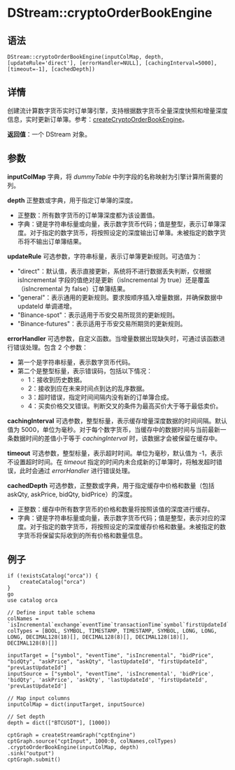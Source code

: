 # DStream::cryptoOrderBookEngine

## 语法

`DStream::cryptoOrderBookEngine(inputColMap, depth, [updateRule='direct'],
[errorHandler=NULL], [cachingInterval=5000], [timeout=-1],
[cachedDepth])`

## 详情

创建流计算数字货币实时订单簿引擎，支持根据数字货币全量深度快照和增量深度信息，实时更新订单簿。参考：[createCryptoOrderBookEngine](../c/createcryptoorderbookengine.md)。

**返回值**：一个 DStream 对象。

## 参数

**inputColMap** 字典，将 *dummyTable* 中列字段的名称映射为引擎计算所需要的列。

**depth** 正整数或字典，用于指定订单簿的深度。

* 正整数：所有数字货币的订单簿深度都为该设置值。
* 字典：键是字符串标量或向量，表示数字货币代码；值是整型，表示订单簿深度。对于指定的数字货币，将按照设定的深度输出订单簿。未被指定的数字货币将不输出订单簿结果。

**updateRule** 可选参数，字符串标量，表示订单簿更新规则。可选值为：

* "direct"：默认值，表示直接更新，系统将不进行数据丢失判断，仅根据 isIncremental 字段的值绝对是更新（isIncremental
  为 true）还是覆盖（isIncremental 为 false）订单簿结果。
* "general"：表示通用的更新规则。要求按顺序插入增量数据，并确保数据中 updateId 单调递增。
* "Binance-spot"：表示适用于币安交易所现货的更新规则。
* "Binance-futures"：表示适用于币安交易所期货的更新规则。

**errorHandler** 可选参数，自定义函数。当增量数据出现缺失时，可通过该函数进行错误处理。包含 2 个参数：

* 第一个是字符串标量，表示数字货币代码。
* 第二个是整型标量，表示错误码，包括以下情况：
  + 1：接收到历史数据。
  + 2：接收到应在未来时间点到达的乱序数据。
  + 3：超时错误，指定时间间隔内没有新的订单簿合成。
  + 4：买卖价格交叉错误。判断交叉的条件为最高买价大于等于最低卖价。

**cachingInterval** 可选参数，整型标量，表示缓存增量深度数据的时间间隔。默认值为
5000，单位为毫秒。对于每个数字货币，当缓存中的数据时间与当前最新一条数据时间的差值小于等于 *cachingInterval*
时，该数据才会被保留在缓存中。

**timeout** 可选参数，整型标量，表示超时时间。单位为毫秒，默认值为 -1，表示不设置超时时间。在
*timeout* 指定的时间内未合成新的订单簿时，将触发超时错误，此时会通过 *errorHandler* 进行错误处理。

**cachedDepth** 可选参数，正整数或字典，用于指定缓存中价格和数量（包括 askQty, askPrice,
bidQty, bidPrice）的深度。

* 正整数：缓存中所有数字货币的价格和数量将按照该值的深度进行缓存。
* 字典：键是字符串标量或向量，表示数字货币代码；值是整型，表示对应的深度。对于指定的数字货币，将按照设定的深度缓存价格和数量。未被指定的数字货币将保留实际收到的所有价格和数量信息。

## 例子

```
if (!existsCatalog("orca")) {
	createCatalog("orca")
}
go
use catalog orca

// Define input table schema
colNames = `isIncremental`exchange`eventTime`transactionTime`symbol`firstUpdateId`lastUpdateId`prevLastUpdateId`bidPrice`bidQty`askPrice`askQty
colTypes = [BOOL, SYMBOL, TIMESTAMP, TIMESTAMP, SYMBOL, LONG, LONG, LONG, DECIMAL128(18)[], DECIMAL128(8)[], DECIMAL128(18)[], DECIMAL128(8)[]]

inputTarget = ["symbol", "eventTime", "isIncremental", "bidPrice", "bidQty", "askPrice", "askQty", "lastUpdateId", "firstUpdateId", "prevLastUpdateId"]
inputSource = ["symbol", "eventTime", 'isIncremental', 'bidPrice', 'bidQty', 'askPrice', 'askQty', 'lastUpdateId', 'firstUpdateId', 'prevLastUpdateId']

// Map input columns
inputColMap = dict(inputTarget, inputSource)

// Set depth
depth = dict(["BTCUSDT"], [1000])

cptGraph = createStreamGraph("cptEngine")
cptGraph.source("cptInput", 1000:0, colNames,colTypes)
.cryptoOrderBookEngine(inputColMap, depth)
.sink("output")
cptGraph.submit()
```

